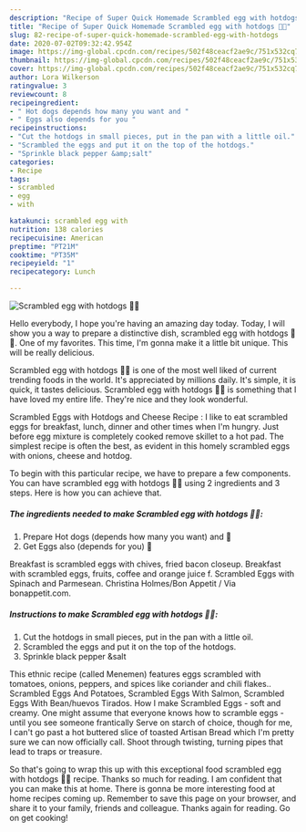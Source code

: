 ```yaml
---
description: "Recipe of Super Quick Homemade Scrambled egg with hotdogs 🌭🍳"
title: "Recipe of Super Quick Homemade Scrambled egg with hotdogs 🌭🍳"
slug: 82-recipe-of-super-quick-homemade-scrambled-egg-with-hotdogs
date: 2020-07-02T09:32:42.954Z
image: https://img-global.cpcdn.com/recipes/502f48ceacf2ae9c/751x532cq70/scrambled-egg-with-hotdogs-🌭🍳-recipe-main-photo.jpg
thumbnail: https://img-global.cpcdn.com/recipes/502f48ceacf2ae9c/751x532cq70/scrambled-egg-with-hotdogs-🌭🍳-recipe-main-photo.jpg
cover: https://img-global.cpcdn.com/recipes/502f48ceacf2ae9c/751x532cq70/scrambled-egg-with-hotdogs-🌭🍳-recipe-main-photo.jpg
author: Lora Wilkerson
ratingvalue: 3
reviewcount: 8
recipeingredient:
- " Hot dogs depends how many you want and "
- " Eggs also depends for you "
recipeinstructions:
- "Cut the hotdogs in small pieces, put in the pan with a little oil."
- "Scrambled the eggs and put it on the top of the hotdogs."
- "Sprinkle black pepper &amp;salt"
categories:
- Recipe
tags:
- scrambled
- egg
- with

katakunci: scrambled egg with 
nutrition: 138 calories
recipecuisine: American
preptime: "PT21M"
cooktime: "PT35M"
recipeyield: "1"
recipecategory: Lunch

---
```



![Scrambled egg with hotdogs 🌭🍳](https://img-global.cpcdn.com/recipes/502f48ceacf2ae9c/751x532cq70/scrambled-egg-with-hotdogs-🌭🍳-recipe-main-photo.jpg)

Hello everybody, I hope you're having an amazing day today. Today, I will show you a way to prepare a distinctive dish, scrambled egg with hotdogs 🌭🍳. One of my favorites. This time, I'm gonna make it a little bit unique. This will be really delicious.

Scrambled egg with hotdogs 🌭🍳 is one of the most well liked of current trending foods in the world. It's appreciated by millions daily. It's simple, it is quick, it tastes delicious. Scrambled egg with hotdogs 🌭🍳 is something that I have loved my entire life. They're nice and they look wonderful.

Scrambled Eggs with Hotdogs and Cheese Recipe : I like to eat scrambled eggs for breakfast, lunch, dinner and other times when I&#39;m hungry. Just before egg mixture is completely cooked remove skillet to a hot pad. The simplest recipe is often the best, as evident in this homely scrambled eggs with onions, cheese and hotdog.


To begin with this particular recipe, we have to prepare a few components. You can have scrambled egg with hotdogs 🌭🍳 using 2 ingredients and 3 steps. Here is how you can achieve that.

<!--inarticleads1-->

##### The ingredients needed to make Scrambled egg with hotdogs 🌭🍳:

1. Prepare  Hot dogs (depends how many you want) and 🌭
1. Get  Eggs also (depends for you) 🥚


Breakfast is scrambled eggs with chives, fried bacon closeup. Breakfast with scrambled eggs, fruits, coffee and orange juice f. Scrambled Eggs with Spinach and Parmesean. Christina Holmes/Bon Appetit / Via bonappetit.com. 

<!--inarticleads2-->

##### Instructions to make Scrambled egg with hotdogs 🌭🍳:

1. Cut the hotdogs in small pieces, put in the pan with a little oil.
1. Scrambled the eggs and put it on the top of the hotdogs.
1. Sprinkle black pepper &amp;salt


This ethnic recipe (called Menemen) features eggs scrambled with tomatoes, onions, peppers, and spices like coriander and chili flakes.. Scrambled Eggs And Potatoes, Scrambled Eggs With Salmon, Scrambled Eggs With Bean/huevos Tirados. How I make Scrambled Eggs - soft and creamy. One might assume that everyone knows how to scramble eggs - until you see someone frantically Serve on starch of choice, though for me, I can&#39;t go past a hot buttered slice of toasted Artisan Bread which I&#39;m pretty sure we can now officially call. Shoot through twisting, turning pipes that lead to traps or treasure. 

So that's going to wrap this up with this exceptional food scrambled egg with hotdogs 🌭🍳 recipe. Thanks so much for reading. I am confident that you can make this at home. There is gonna be more interesting food at home recipes coming up. Remember to save this page on your browser, and share it to your family, friends and colleague. Thanks again for reading. Go on get cooking!
